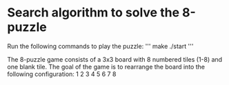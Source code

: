 # Search algorithm to solve the 8-puzzle

Run the following commands to play the puzzle:
'''
make
./start
'''

The 8-puzzle game consists of a 3x3 board with 8 numbered tiles (1-8) and one blank tile. The goal of the game is to rearrange the board into the following configuration:
1 2 3
4 5 6
7 8
